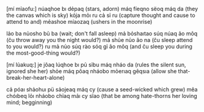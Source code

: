 [mí mỉaofu:]
núaqhoe bı dẻpaq	(stars, adorn)
máq fíeqno sëoq máq da	(they the canvas which is sky)
kỏja mỏı ru cả sỉ ru	(capture thought and cause to attend to and)
mẻashoe míaozaq (ushers in the moonrise)

lảo ba nủosho bũ ba	(wait; don't fall asleep)
mả bỏshaıtao súq núaq ão môq	(ĉu throw away you the night would?)
mả shủe nủo ão na	(ĉu sleep attend to you would?)
ru mả nủo súq rào sóq gỉ ão môq	(and ĉu sleep you during the most-good-thing would?)

[mí lủakuq:]
je jôaq lúqhoe bı pủ sỉbu máq nháo da (rules the silent sun, ignored she her)
shỏe máq pôaq nháobo mỏerıaq gẽqsıa	(allow she that-break-her-heart-alone)

cả póaı shảohuı pü sảojeaq máq cy (cause a seed-wicked which grew)
mêa chóıbeq lỏı nháobo chỉaq mảı cy sĩao (that be among hate-thorns her loving mind; begginning)
